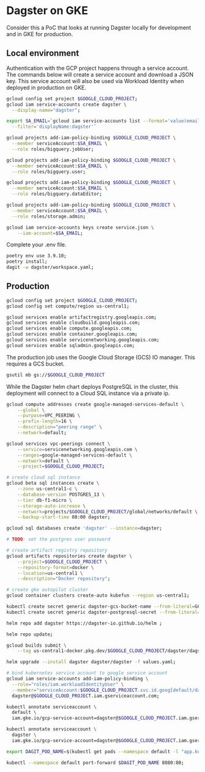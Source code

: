 # Dagster on GKE
Consider this a PoC that looks at running Dagster locally for development and in GKE for production.

## Local environment
Authentication with the GCP project happens through a service account. The commands below will create a service account and download a JSON key. This service account will also be used via Workload Identity when deployed in production on GKE.

```sh
gcloud config set project $GOOGLE_CLOUD_PROJECT;
gcloud iam service-accounts create dagster \
  --display-name="dagster";

export SA_EMAIL=`gcloud iam service-accounts list --format='value(email)' \
  --filter='displayName:dagster'`

gcloud projects add-iam-policy-binding $GOOGLE_CLOUD_PROJECT \
  --member serviceAccount:$SA_EMAIL \
  --role roles/bigquery.jobUser;

gcloud projects add-iam-policy-binding $GOOGLE_CLOUD_PROJECT \
  --member serviceAccount:$SA_EMAIL \
  --role roles/bigquery.user;

gcloud projects add-iam-policy-binding $GOOGLE_CLOUD_PROJECT \
  --member serviceAccount:$SA_EMAIL \
  --role roles/bigquery.dataEditor;

gcloud projects add-iam-policy-binding $GOOGLE_CLOUD_PROJECT \
  --member serviceAccount:$SA_EMAIL \
  --role roles/storage.admin;

gcloud iam service-accounts keys create service.json \
    --iam-account=$SA_EMAIL;
```

Complete your .env file.

```sh
poetry env use 3.9.10;
poetry install;
dagit -w dagster/workspace.yaml;
```


## Production
```sh
gcloud config set project $GOOGLE_CLOUD_PROJECT;
gcloud config set compute/region us-central1;

gcloud services enable artifactregistry.googleapis.com;
gcloud services enable cloudbuild.googleapis.com;
gcloud services enable compute.googleapis.com;
gcloud services enable container.googleapis.com;
gcloud services enable servicenetworking.googleapis.com;
gcloud services enable sqladmin.googleapis.com;
```

The production job uses the Google Cloud Storage (GCS) IO manager. This requires a GCS bucket.
```sh
gsutil mb gs://$GOOGLE_CLOUD_PROJECT
```

While the Dagster helm chart deploys PostgreSQL in the cluster, this deployment will connect to a Cloud SQL instance via a private ip.
```sh
gcloud compute addresses create google-managed-services-default \
    --global \
    --purpose=VPC_PEERING \
    --prefix-length=16 \
    --description="peering range" \
    --network=default;

gcloud services vpc-peerings connect \
    --service=servicenetworking.googleapis.com \
    --ranges=google-managed-services-default \
    --network=default \
    --project=$GOOGLE_CLOUD_PROJECT;

# create cloud sql instance
gcloud beta sql instances create \
    --zone us-central1-c \
    --database-version POSTGRES_13 \
    --tier db-f1-micro \
    --storage-auto-increase \
    --network=projects/$GOOGLE_CLOUD_PROJECT/global/networks/default \
    --backup-start-time 08:00 dagster;

gcloud sql databases create 'dagster' --instance=dagster;

# TODO: set the postgres user password

# create artifact registry repository
gcloud artifacts repositories create dagster \
    --project=$GOOGLE_CLOUD_PROJECT \
    --repository-format=docker \
    --location=us-central1 \
    --description="Docker repository";

# create gke autopilot cluster
gcloud container clusters create-auto kubefun --region us-central1;

kubectl create secret generic dagster-gcs-bucket-name --from-literal=GCS_BUCKET_NAME=main-form-349700;
kubectl create secret generic dagster-postgresql-secret --from-literal=postgresql-password=SecretPassword;

helm repo add dagster https://dagster-io.github.io/helm ;

helm repo update;

gcloud builds submit \
    --tag us-central1-docker.pkg.dev/$GOOGLE_CLOUD_PROJECT/dagster/dagster .;

helm upgrade --install dagster dagster/dagster -f values.yaml;

# bind kubernetes service account to google service account
gcloud iam service-accounts add-iam-policy-binding \
  --role="roles/iam.workloadIdentityUser" \
  --member="serviceAccount:$GOOGLE_CLOUD_PROJECT.svc.id.goog[default/dagster]" \
  dagster@$GOOGLE_CLOUD_PROJECT.iam.gserviceaccount.com;

kubectl annotate serviceaccount \
  default \
  iam.gke.io/gcp-service-account=dagster@$GOOGLE_CLOUD_PROJECT.iam.gserviceaccount.com;

kubectl annotate serviceaccount \
  dagster \
  iam.gke.io/gcp-service-account=dagster@$GOOGLE_CLOUD_PROJECT.iam.gserviceaccount.com;

export DAGIT_POD_NAME=$(kubectl get pods --namespace default -l "app.kubernetes.io/name=dagster,app.kubernetes.io/instance=dagster,component=dagit" -o jsonpath="{.items[0].metadata.name}")

kubectl --namespace default port-forward $DAGIT_POD_NAME 8080:80;
```
